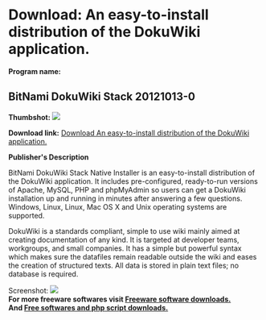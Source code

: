# Download: An easy-to-install distribution of the DokuWiki application.

**Program name:**

## BitNami DokuWiki Stack 20121013-0

  
**Thumbshot:** ![](http://www.freewarefiles.com/screenshot/btnmidokuwiki_md.jpg)   
  
**Download link:** [Download An easy-to-install distribution of the DokuWiki application.](http://freesoftwares.boysofts.com/BitNami-DokuWiki-Stack_program_72852.html)  
  


**Publisher's Description**  
  


BitNami DokuWiki Stack Native Installer is an easy-to-install distribution of the DokuWiki application. It includes pre-configured, ready-to-run versions of Apache, MySQL, PHP and phpMyAdmin so users can get a DokuWiki installation up and running in minutes after answering a few questions. Windows, Linux, Linux, Mac OS X and Unix operating systems are supported. 

DokuWiki is a standards compliant, simple to use wiki mainly aimed at creating documentation of any kind. It is targeted at developer teams, workgroups, and small companies. It has a simple but powerful syntax which makes sure the datafiles remain readable outside the wiki and eases the creation of structured texts. All data is stored in plain text files; no database is required.

  
  
Screenshot: ![](http://www.freewarefiles.com/screenshot/btnmidokuwiki.jpg)   
**For more freeware softwares visit [Freeware software downloads.](http://freesoftwares.boysofts.com/)**   
**And [Free softwares and php script downloads.](http://www.boysofts.com/)**
